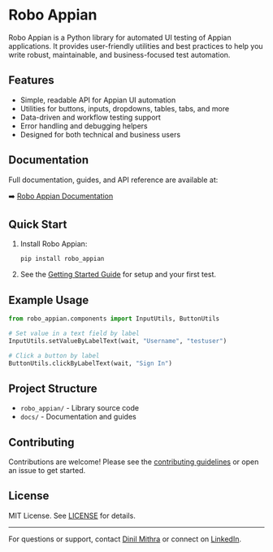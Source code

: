 # Robo Appian

Robo Appian is a Python library for automated UI testing of Appian applications. It provides user-friendly utilities and best practices to help you write robust, maintainable, and business-focused test automation.

## Features
- Simple, readable API for Appian UI automation
- Utilities for buttons, inputs, dropdowns, tables, tabs, and more
- Data-driven and workflow testing support
- Error handling and debugging helpers
- Designed for both technical and business users

## Documentation
Full documentation, guides, and API reference are available at:

➡️ [Robo Appian Documentation](https://dinilmithra.github.io/robo_appian/)

## Quick Start
1. Install Robo Appian:
   ```bash
   pip install robo_appian
   ```
2. See the [Getting Started Guide](docs/getting-started/installation.md) for setup and your first test.

## Example Usage
```python
from robo_appian.components import InputUtils, ButtonUtils

# Set value in a text field by label
InputUtils.setValueByLabelText(wait, "Username", "testuser")

# Click a button by label
ButtonUtils.clickByLabelText(wait, "Sign In")
```

## Project Structure
- `robo_appian/` - Library source code
- `docs/` - Documentation and guides

## Contributing
Contributions are welcome! Please see the [contributing guidelines](CONTRIBUTING.md) or open an issue to get started.

## License
MIT License. See [LICENSE](LICENSE) for details.

---

For questions or support, contact [Dinil Mithra](mailto:dinilmithra.mailme@gmail.com) or connect on [LinkedIn](https://www.linkedin.com/in/dinilmithra).
